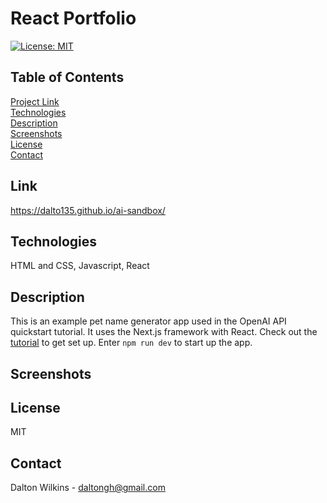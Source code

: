 # React Portfolio

[![License: MIT](https://img.shields.io/badge/License-MIT-blue.svg)](https://opensource.org/licenses/MIT)

## Table of Contents
[Project Link](#Link)  
[Technologies](#Technologies)  
[Description](#Description)  
[Screenshots](#Screenshots)  
[License](#License)  
[Contact](#Contact)

## Link
https://dalto135.github.io/ai-sandbox/

## Technologies
HTML and CSS, Javascript, React

## Description
This is an example pet name generator app used in the OpenAI API quickstart tutorial. It uses the Next.js framework with React. Check out the [tutorial](https://platform.openai.com/docs/quickstart) to get set up. Enter `npm run dev` to start up the app.

## Screenshots

## License
MIT

## Contact
Dalton Wilkins - daltongh@gmail.com
